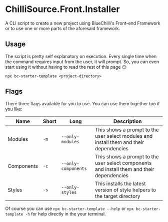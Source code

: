 # ChilliSource.Front.Installer

A CLI script to create a new project using BlueChilli's Front-end Framework or to use one or more parts of the aforesaid framework.

## Usage

The script is pretty self explanatory on execution. Every single time when the command requires input from the user, it will prompt. So, you can even start using it without having to read the rest of this page :smirk:

```shell
npx bc-starter-template <project-directory>
```

## Flags

There three flags available for you to use. You can use them together too if you like:

| Name       | Short | Long                | Description                                                                               |
| ---------- | ----- | ------------------- | ----------------------------------------------------------------------------------------- |
| Modules    | `-m`  | `--only-modules`    | This shows a prompt to the user select modules and install them and their dependencies    |
| Components | `-c`  | `--only-components` | This shows a prompt to the user select components and install them and their dependencies |
| Styles     | `-s`  | `--only-styles`     | This installs the latest version of style helpers to the target directory                 |

Of course you can use `npx bc-starter-template --help` or `npx bc-starter-template -h` for help directly in the your terminal.
